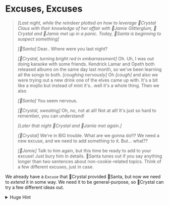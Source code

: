 # Excuses, Excuses

> _[Last night, while the reindeer plotted on how to leverage 💋Crystal Claus with their knowledge of her affair with 🪩Jamie Glitterglum, 💋Crystal and 🪩Jamie met up in a panic. Today, 🎅Santa is beginning to suspect something]_
>
> _[🎅Santa]_ Dear.. Where were you last night?
>
> _[💋Crystal, turning bright red in embarrassment]_ Oh. Uh, I was out doing karaoke with some friends. Kendrick Lamar and Opeth both released albums on the same day last month, so we've been learning all the songs to both. _[coughing nervously]_ Oh _[cough]_ and also we were trying out a new drink one of the elves came up with. It's a bit like a mojito but instead of mint it's.. well it's a whole thing. Then we also
>
> _[🎅Santa]_ You seem nervous.
>
> _[💋Crystal, sweating]_ Oh, no, not at all! Not at all! It's just so hard to remember, you can understand!
>
> _[Later that night 💋Crystal and 🪩Jamie met again.]_
>
> _[💋Crystal]_ We're in BIG trouble. What are we gonna do!!? We need a new excuse, and we need to add something to it. But... what??
>
> _[🪩Jamie]_ Talk to him again, but this time be ready to add to your excuse! Just bury him in details. 🎅Santa tunes out if you say anything longer than two sentences about non-cookie-related topics. Think of a few different excuses, just in case.

We already have a `Excuse` that 💋Crystal provided 🎅Santa, but now we need to _extend_ it in some way. We need it to be general-purpose, so 💋Crystal can try a few different ideas out.

<details>
  <summary>Huge Hint</summary>

How do you create a "newable" object in JavaScript (i.e. one that you use the `new` keyword with)? How do you provide TypeScript types to such a thing?

</details>
